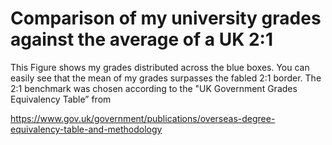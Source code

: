 # Comparison of my university grades against the average of a UK 2:1

This Figure shows my grades distributed across the blue boxes. You can easily see
that the mean of my grades surpasses the fabled 2:1 border. The 2:1 benchmark was chosen
according to the "UK Government Grades Equivalency Table” from

https://www.gov.uk/government/publications/overseas-degree-equivalency-table-and-methodology
